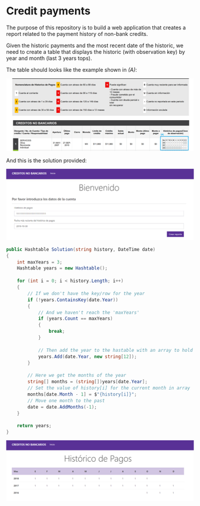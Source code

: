 # Credit payments
The purpose of this repository is to build a web application that creates a report related to the payment history of non-bank credits.

Given the historic payments and the most recent date of the historic, we need to create a table that displays the historic (with observation key) by year and month (last 3 years tops).

The table should looks like the example shown in *(A)*:

![](https://github.com/fermendezmx/Credit.Payments/blob/master/Credit.Payments.Web/wwwroot/img/report.png)

And this is the solution provided:

![](https://github.com/fermendezmx/Credit.Payments/blob/master/Credit.Payments.Web/wwwroot/img/welcome.png)

```csharp
public Hashtable Solution(string history, DateTime date)
{
    int maxYears = 3;
    Hashtable years = new Hashtable();

    for (int i = 0; i < history.Length; i++)
    {
        // If we don't have the key/row for the year
        if (!years.ContainsKey(date.Year))
        {
            // And we haven't reach the 'maxYears'
            if (years.Count == maxYears)
            {
                break;
            }

            // Then add the year to the hastable with an array to hold the months
            years.Add(date.Year, new string[12]);
        }

        // Here we get the months of the year
        string[] months = (string[])years[date.Year];
        // Set the value of history[i] for the current month in array
        months[date.Month - 1] = $"{history[i]}";
        // Move one month to the past
        date = date.AddMonths(-1);
    }

    return years;
}
```

![](https://github.com/fermendezmx/Credit.Payments/blob/master/Credit.Payments.Web/wwwroot/img/result.png)
